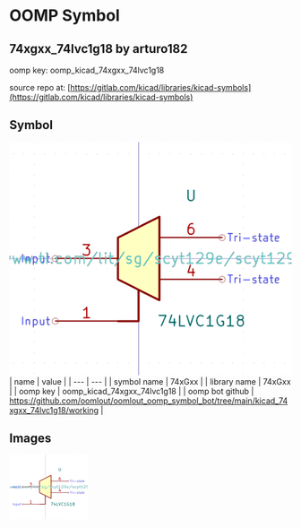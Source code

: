# OOMP Symbol  
## 74xgxx_74lvc1g18  by arturo182  
  
oomp key: oomp_kicad_74xgxx_74lvc1g18  
  
source repo at: [https://gitlab.com/kicad/libraries/kicad-symbols](https://gitlab.com/kicad/libraries/kicad-symbols)  
## Symbol  
  
[![working.png](working_600.png)](working.png)  
| name | value | 
| --- | --- | 
| symbol name | 74xGxx | 
| library name | 74xGxx | 
| oomp key | oomp_kicad_74xgxx_74lvc1g18 | 
| oomp bot github | https://github.com/oomlout/oomlout_oomp_symbol_bot/tree/main/kicad_74xgxx_74lvc1g18/working | 
## Images  
  
[![working.png](working_140.png)](working.png)  
